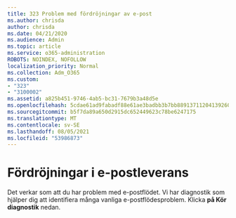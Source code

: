 ```yaml
---
title: 323 Problem med fördröjningar av e-post
ms.author: chrisda
author: chrisda
ms.date: 04/21/2020
ms.audience: Admin
ms.topic: article
ms.service: o365-administration
ROBOTS: NOINDEX, NOFOLLOW
localization_priority: Normal
ms.collection: Adm_O365
ms.custom:
- "323"
- "3100002"
ms.assetid: a825b451-9746-4ab5-bc31-7679b3a48d5e
ms.openlocfilehash: 5cdae61ad9fabadf88e61ae3badbb3b7bb8891371120413926060142c7ff24f4
ms.sourcegitcommit: b5f7da89a650d2915dc652449623c78be6247175
ms.translationtype: MT
ms.contentlocale: sv-SE
ms.lasthandoff: 08/05/2021
ms.locfileid: "53986873"
---
```

# <a name="delays-in-email-message-delivery"></a>Fördröjningar i e-postleverans

Det verkar som att du har problem med e-postflödet. Vi har diagnostik som hjälper dig att identifiera många vanliga e-postflödesproblem. Klicka **på Kör diagnostik** nedan.
